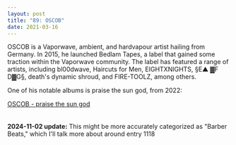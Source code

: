 ```yaml
---
layout: post
title: "89: OSCOB"
date: 2021-03-16
---
```


OSCOB is a Vaporwave, ambient, and hardvapour artist hailing from Germany. In 2015, he launched Bedlam Tapes, a label that gained some traction within the Vaporwave community. The label has featured a range of artists, including bl00dwave, Haircuts for Men, EIGHTXNIGHTS, §E▲ ▓F D▓G§, death's dynamic shroud, and FIRE-TOOLZ, among others.

One of his notable albums is praise the sun god, from 2022:

[OSCOB - praise the sun god](https://youtu.be/ksvMrXfk26A)  
<br><br>
**2024-11-02 update:** This might be more accurately categorized as "Barber Beats," which I'll talk more about around entry 1118